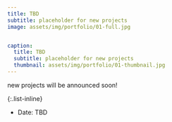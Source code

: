 ```yaml
---
title: TBD
subtitle: placeholder for new projects
image: assets/img/portfolio/01-full.jpg


caption:
  title: TBD
  subtitle: placeholder for new projects
  thumbnail: assets/img/portfolio/01-thumbnail.jpg
---
```

new projects will be announced soon!

{:.list-inline}
- Date: TBD

